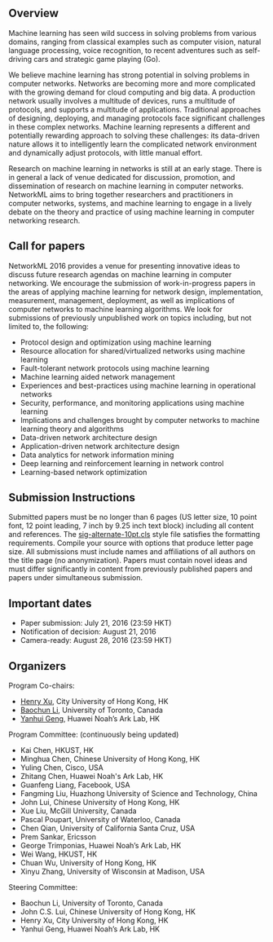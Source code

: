 ## Overview ##

Machine learning has seen wild success in solving problems from various domains, ranging from classical examples such as computer vision, natural language processing, voice recognition, to recent adventures such as self-driving cars and strategic game playing (Go).

We believe machine learning has strong potential in solving problems in computer networks. Networks are becoming more and more complicated with the growing demand for cloud computing and big data. A production network usually involves a multitude of devices, runs a multitude of protocols, and supports a multitude of applications. Traditional approaches of designing, deploying, and managing protocols face significant challenges in these complex networks. Machine learning represents a different and potentially rewarding approach to solving these challenges: its data-driven nature allows it to intelligently learn the complicated network environment and dynamically adjust protocols, with little manual effort.

Research on machine learning in networks is still at an early stage. There is in general a lack of venue dedicated for discussion, promotion, and dissemination of research on machine learning in computer networks.
NetworkML aims to bring together researchers and practitioners in computer networks, systems, and machine learning to engage in a lively debate on the theory and practice of using machine learning in computer networking research. 


## Call for papers ##

NetworkML 2016 provides a venue for presenting innovative ideas to discuss future research agendas on machine learning in computer networking.
We encourage the submission of work-in-progress papers in the areas of applying machine learning for network design, implementation, measurement, management, deployment, as well as implications of computer networks to machine learning algorithms. We look for submissions of previously unpublished work on topics including, but not limited to, the following:

* Protocol design and optimization using machine learning
* Resource allocation for shared/virtualized networks using machine learning
* Fault-tolerant network protocols using machine learning
* Machine learning aided network management
* Experiences and best-practices using machine learning in operational networks
* Security, performance, and monitoring applications using machine learning
* Implications and challenges brought by computer networks to machine learning theory and algorithms
* Data-driven network architecture design
* Application-driven network architecture design 
* Data analytics for network information mining
* Deep learning and reinforcement learning in network control
* Learning-based network optimization


## Submission Instructions ##

Submitted papers must be no longer than 6 pages (US letter size, 10 point font, 12 point leading, 7 inch by 9.25 inch text block) including all content and references. The [sig-alternate-10pt.cls](http://conferences.sigcomm.org/sigcomm/2010/sig-alternate-10pt.cls) style file satisfies the formatting requirements. Compile your source with options that produce letter page size. All submissions must include names and affiliations of all authors on the title page (no anonymization). Papers must contain novel ideas and must differ significantly in content from previously published papers and papers under simultaneous submission. 

## Important dates ##

* Paper submission: July 21, 2016 (23:59 HKT)
* Notification of decision: August 21, 2016
* Camera-ready: August 28, 2016 (23:59 HKT)


## Organizers ##

Program Co-chairs:

* [Henry Xu](http://www.cs.cityu.edu.hk/~hxu/index.html), City University of Hong Kong, HK
* [Baochun Li](http://iqua.ece.toronto.edu/bli/), University of Toronto, Canada
* [Yanhui Geng](https://sites.google.com/site/yhgeng/), Huawei Noah’s Ark Lab, HK

Program Committee: (continuously being updated)

* Kai Chen, HKUST, HK
* Minghua Chen, Chinese University of Hong Kong, HK
* Yuling Chen, Cisco, USA
* Zhitang Chen, Huawei Noah's Ark Lab, HK
* Guanfeng Liang, Facebook, USA
* Fangming Liu, Huazhong University of Science and Technology, China
* John Lui, Chinese University of Hong Kong, HK
* Xue Liu, McGill University, Canada
* Pascal Poupart, University of Waterloo, Canada
* Chen Qian, University of California Santa Cruz, USA
* Prem Sankar, Ericsson
* George Trimponias, Huawei Noah’s Ark Lab, HK
* Wei Wang, HKUST, HK
* Chuan Wu, University of Hong Kong, HK
* Xinyu Zhang, University of Wisconsin at Madison, USA

Steering Committee:

* Baochun Li, University of Toronto, Canada
* John C.S. Lui, Chinese University of Hong Kong, HK
* Henry Xu, City University of Hong Kong, HK
* Yanhui Geng, Huawei Noah’s Ark Lab, HK

